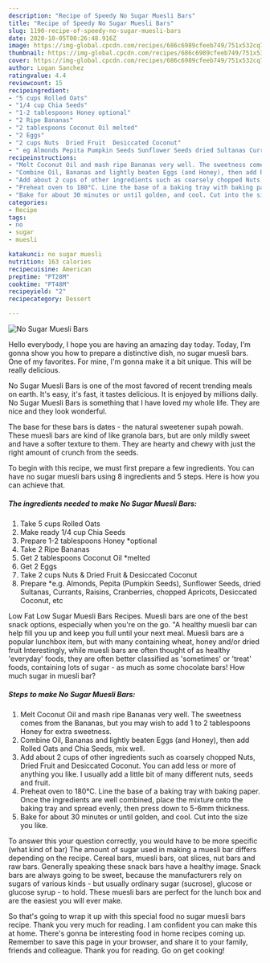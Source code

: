 ```yaml
---
description: "Recipe of Speedy No Sugar Muesli Bars"
title: "Recipe of Speedy No Sugar Muesli Bars"
slug: 1190-recipe-of-speedy-no-sugar-muesli-bars
date: 2020-10-05T00:26:48.916Z
image: https://img-global.cpcdn.com/recipes/686c6989cfeeb749/751x532cq70/no-sugar-muesli-bars-recipe-main-photo.jpg
thumbnail: https://img-global.cpcdn.com/recipes/686c6989cfeeb749/751x532cq70/no-sugar-muesli-bars-recipe-main-photo.jpg
cover: https://img-global.cpcdn.com/recipes/686c6989cfeeb749/751x532cq70/no-sugar-muesli-bars-recipe-main-photo.jpg
author: Logan Sanchez
ratingvalue: 4.4
reviewcount: 15
recipeingredient:
- "5 cups Rolled Oats"
- "1/4 cup Chia Seeds"
- "1-2 tablespoons Honey optional"
- "2 Ripe Bananas"
- "2 tablespoons Coconut Oil melted"
- "2 Eggs"
- "2 cups Nuts  Dried Fruit  Desiccated Coconut"
- " eg Almonds Pepita Pumpkin Seeds Sunflower Seeds dried Sultanas Currants Raisins Cranberries chopped Apricots Desiccated Coconut etc"
recipeinstructions:
- "Melt Coconut Oil and mash ripe Bananas very well. The sweetness comes from the Bananas, but you may wish to add 1 to 2 tablespoons Honey for extra sweetness."
- "Combine Oil, Bananas and lightly beaten Eggs (and Honey), then add Rolled Oats and Chia Seeds, mix well."
- "Add about 2 cups of other ingredients such as coarsely chopped Nuts, Dried Fruit and Desiccated Coconut. You can add less or more of anything you like. I usually add a little bit of many different nuts, seeds and fruit."
- "Preheat oven to 180°C. Line the base of a baking tray with baking paper. Once the ingredients are well combined, place the mixture onto the baking tray and spread evenly, then press down to 5-6mm thickness."
- "Bake for about 30 minutes or until golden, and cool. Cut into the size you like."
categories:
- Recipe
tags:
- no
- sugar
- muesli

katakunci: no sugar muesli 
nutrition: 163 calories
recipecuisine: American
preptime: "PT28M"
cooktime: "PT48M"
recipeyield: "2"
recipecategory: Dessert

---
```



![No Sugar Muesli Bars](https://img-global.cpcdn.com/recipes/686c6989cfeeb749/751x532cq70/no-sugar-muesli-bars-recipe-main-photo.jpg)

Hello everybody, I hope you are having an amazing day today. Today, I'm gonna show you how to prepare a distinctive dish, no sugar muesli bars. One of my favorites. For mine, I'm gonna make it a bit unique. This will be really delicious.

No Sugar Muesli Bars is one of the most favored of recent trending meals on earth. It's easy, it's fast, it tastes delicious. It is enjoyed by millions daily. No Sugar Muesli Bars is something that I have loved my whole life. They are nice and they look wonderful.

The base for these bars is dates - the natural sweetener supah powah. These muesli bars are kind of like granola bars, but are only mildly sweet and have a softer texture to them. They are hearty and chewy with just the right amount of crunch from the seeds.


To begin with this recipe, we must first prepare a few ingredients. You can have no sugar muesli bars using 8 ingredients and 5 steps. Here is how you can achieve that.

<!--inarticleads1-->

##### The ingredients needed to make No Sugar Muesli Bars:

1. Take 5 cups Rolled Oats
1. Make ready 1/4 cup Chia Seeds
1. Prepare 1-2 tablespoons Honey *optional
1. Take 2 Ripe Bananas
1. Get 2 tablespoons Coconut Oil *melted
1. Get 2 Eggs
1. Take 2 cups Nuts &amp; Dried Fruit &amp; Desiccated Coconut
1. Prepare  *e.g. Almonds, Pepita (Pumpkin Seeds), Sunflower Seeds, dried Sultanas, Currants, Raisins, Cranberries, chopped Apricots, Desiccated Coconut, etc


Low Fat Low Sugar Muesli Bars Recipes. Muesli bars are one of the best snack options, especially when you&#39;re on the go. &#34;A healthy muesli bar can help fill you up and keep you full until your next meal. Muesli bars are a popular lunchbox item, but with many containing wheat, honey and/or dried fruit Interestingly, while muesli bars are often thought of as healthy &#39;everyday&#39; foods, they are often better classified as &#39;sometimes&#39; or &#39;treat&#39; foods, containing lots of sugar - as much as some chocolate bars! How much sugar in muesli bar? 

<!--inarticleads2-->

##### Steps to make No Sugar Muesli Bars:

1. Melt Coconut Oil and mash ripe Bananas very well. The sweetness comes from the Bananas, but you may wish to add 1 to 2 tablespoons Honey for extra sweetness.
1. Combine Oil, Bananas and lightly beaten Eggs (and Honey), then add Rolled Oats and Chia Seeds, mix well.
1. Add about 2 cups of other ingredients such as coarsely chopped Nuts, Dried Fruit and Desiccated Coconut. You can add less or more of anything you like. I usually add a little bit of many different nuts, seeds and fruit.
1. Preheat oven to 180°C. Line the base of a baking tray with baking paper. Once the ingredients are well combined, place the mixture onto the baking tray and spread evenly, then press down to 5-6mm thickness.
1. Bake for about 30 minutes or until golden, and cool. Cut into the size you like.


To answer this your question correctly, you would have to be more specific (what kind of bar) The amount of sugar used in making a muesli bar differs depending on the recipe. Cereal bars, muesli bars, oat slices, nut bars and raw bars. Generally speaking these snack bars have a healthy image. Snack bars are always going to be sweet, because the manufacturers rely on sugars of various kinds - but usually ordinary sugar (sucrose), glucose or glucose syrup - to hold. These muesli bars are perfect for the lunch box and are the easiest you will ever make. 

So that's going to wrap it up with this special food no sugar muesli bars recipe. Thank you very much for reading. I am confident you can make this at home. There's gonna be interesting food in home recipes coming up. Remember to save this page in your browser, and share it to your family, friends and colleague. Thank you for reading. Go on get cooking!
